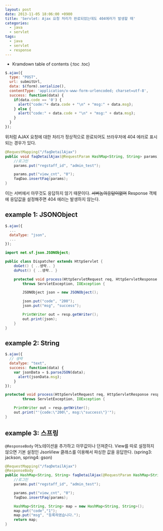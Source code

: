 ```yaml
---
layout: post
date: 2013-11-05 18:06:00 +0900
title: 'Servlet: Ajax 요청 처리가 완료되었는데도 404에러가 발생할 때'
categories:
  - java
  - servlet
tags:
  - java
  - servlet
  - response
---
```


* Kramdown table of contents
{:toc .toc}

```js
$.ajax({
  type: "POST",
  url: submitUrl,
  data: $(form).serialize(),
  contentType: 'application/x-www-form-urlencoded; charset=utf-8',
  success: function(data) {
    if(data.code == '0') {
      alert("code:"+ data.code + "\n" + "msg:" + data.msg);
    } else {
      alert("code:" + data.code + "\n" + "msg:" + data.msg);
    }
  }
});
```

위처럼 AJAX 요청에 대한 처리가 정상적으로 완료되어도 브라우저에 404 에러로 표시되는 경우가 있다.

```java
@RequestMapping("/faqDetailAjax")
public void faqDetailAjax(@RequestParam HashMap<String, String> params) {
    //로그인
    params.put("regstaff_id", "admin_test");

    params.put("view_cnt", "0");
    faqDao.insertFaq(params);
}
```

이는 서버에서 아무것도 응답하지 않기 때문이다. ~~서버놈의응답이없어~~ Response 객체에 응답값을 설정해주면 404 에러는 발생하지 않는다.

## example 1: JSONObject

```js
$.ajax({
  ...
  dataType: "json",
  ...
});
```

```java
import net.sf.json.JSONObject;

public class Dispatcher extends HttpServlet {
    doGet() { ..생략.. }
    doPost() { ..생략.. }

    protected void process(HttpServletRequest req, HttpServletResponse resp)
        throws ServletException, IOException {

        JSONObject json = new JSONObject();

        json.put("code", "200");
        json.put("msg", "success");

        PrintWriter out = resp.getWriter();
        out.print(json);
    }
}
```

## example 2: String

```js
$.ajax({
  // 생략
  dataType: "text",
  success: function(data) {
    var jsonData = $.parseJSON(data);
      alert(jsonData.msg);
    }
});
```

```java
protected void process(HttpServletRequest req, HttpServletResponse resp)
        throws ServletException, IOException {

    PrintWriter out = resp.getWriter();
    out.print("'{code:\"200\", msg:\"success\"}'");
}
```

## example 3: 스프링

`@ResponseBody` 어노테이션을 추가하고 아무값이나 던져준다. View를 따로 설정하지 않으면 기본 설정인 JsonView 클래스를 이용해서 파싱한 값을 응답한다. (spring3: jackson, spring4: gson)

```java
@RequestMapping("/faqDetailAjax")
@ResponseBody
public HashMap<String, String> faqDetailAjax(@RequestParam HashMap<String, String> params) {
    //로그인
    params.put("regstaff_id", "admin_test");

    params.put("view_cnt", "0");
    faqDao.insertFaq(params);

    HashMap<String, String> map = new HashMap<String, String>();
    map.put("code","1");
    map.put("msg", "등록하였습니다.");
    return map;
}
```
